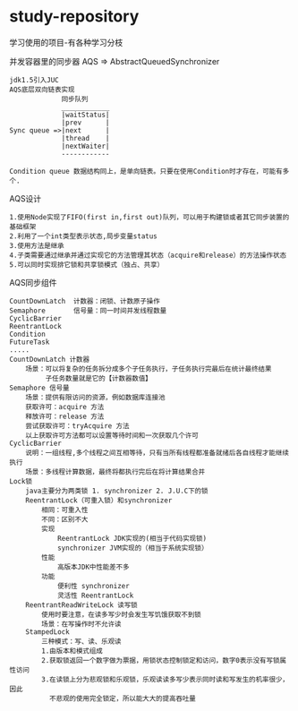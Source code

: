 # study-repository
学习使用的项目-有各种学习分枝

并发容器里的同步器 AQS => AbstractQueuedSynchronizer
    
    jdk1.5引入JUC 
    AQS底层双向链表实现
                 同步队列
                 ____________
                 |waitStatus|
                 |prev      |
    Sync queue =>|next      |
                 |thread    |
                 |nextWaiter|
                 ------------ 
                 
    Condition queue 数据结构同上，是单向链表。只要在使用Condition时才存在，可能有多个.

AQS设计
    
    1.使用Node实现了FIFO(first in,first out)队列，可以用于构建锁或者其它同步装置的基础框架
    2.利用了一个int类型表示状态,局步变量status
    3.使用方法是继承
    4.子类需要通过继承并通过实现它的方法管理其状态（acquire和release）的方法操作状态
    5.可以同时实现排它锁和共享锁模式（独占、共享）
    
AQS同步组件
    
    CountDownLatch  计数器：闭锁、计数原子操作
    Semaphore       信号量：同一时间并发线程数量
    CyclicBarrier
    ReentrantLock   
    Condition
    FutureTask
    .....
    CountDownLatch 计数器
        场景：可以将复杂的任务拆分成多个子任务执行，子任务执行完最后在统计最终结果
             子任务数量就是它的【计数器数值】
    Semaphore 信号量
        场景：提供有限访问的资源，例如数据库连接池
        获取许可：acquire 方法
        释放许可：release 方法
        尝试获取许可：tryAcquire 方法
        以上获取许可方法都可以设置等待时间和一次获取几个许可
    CyclicBarrier
        说明：一组线程,多个线程之间互相等待，只有当所有线程都准备就绪后各自线程才能继续执行
        场景：多线程计算数据，最终将都执行完后在将计算结果合并
    Lock锁
        java主要分为两类锁 1. synchronizer 2. J.U.C下的锁
        ReentrantLock（可重入锁）和synchronizer
            相同：可重入性
            不同：区别不大
            实现
                ReentrantLock JDK实现的(相当于代码实现锁)
                synchronizer JVM实现的（相当于系统实现锁） 
            性能
                高版本JDK中性能差不多
            功能
                便利性 synchronizer
                灵活性 ReentrantLock
        ReentrantReadWriteLock 读写锁
            使用时要注意，在读多写少时会发生写饥饿获取不到锁
            场景：在写操作时不允许读
        StampedLock
            三种模式：写、读、乐观读
            1.由版本和模式组成
            2.获取锁返回一个数字做为票据，用锁状态控制锁定和访问，数字0表示没有写锁属性访问
            3.在读锁上分为悲观锁和乐观锁，乐观读读多写少表示同时读和写发生的机率很少，因此
              不悲观的使用完全锁定，所以能大大的提高吞吐量
        
